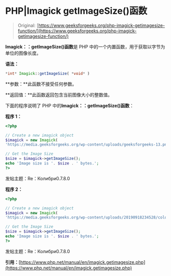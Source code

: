 # PHP|Imagick getImageSize()函数

> Original: [https://www.geeksforgeeks.org/php-imagick-getimagesize-function/](https://www.geeksforgeeks.org/php-imagick-getimagesize-function/)

**Imagick：：getImageSize()函数**是 PHP 中的一个内置函数，用于获取以字节为单位的图像长度。

**语法：**

```php
*int* Imagick::getImageSize( *void* )
```

**参数：**此函数不接受任何参数。

**返回值：**此函数返回包含当前图像大小的整数值。

下面的程序说明了 PHP 中的**Imagick：：getImageSize()函数**：

**程序 1：**

```php
<?php

// Create a new imagick object
$imagick = new Imagick(
'https://media.geeksforgeeks.org/wp-content/uploads/geeksforgeeks-13.png');

// Get the Image Size
$size = $imagick->getImageSize();
echo 'Image size is '. $size . ' bytes.';
?>
```

发帖主题：Re：Колибри0.7.8.0

**程序 2：**

```php
<?php

// Create a new imagick object
$imagick = new Imagick(
'https://media.geeksforgeeks.org/wp-content/uploads/20190918234528/colorize1.png');

// Get the Image Size
$size = $imagick->getImageSize();
echo 'Image size is '. $size . ' bytes.';
?>
```

发帖主题：Re：Колибри0.7.8.0

**引用：**[https://www.php.net/manual/en/imagick.getimagesize.php](https://www.php.net/manual/en/imagick.getimagesize.php)